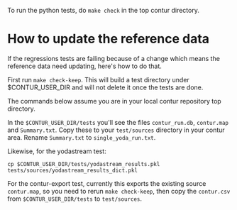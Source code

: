 To run the python tests, do `make check` in the top contur directory.

How to update the reference data
================================

If the regressions tests are failing because of a change which means
the reference data need updating, here's how to do that.

First run `make check-keep`. This will build a test directory under $CONTUR_USER_DIR and will not delete it once the tests are done. 

The commands below assume you are in your local contur repository top directory.

In the `$CONTUR_USER_DIR/tests` you'll see the files `contur_run.db`, `contur.map` and `Summary.txt`. Copy these to your `test/sources` 
directory in your contur area. Rename `Summary.txt` to `single_yoda_run.txt`.

Likewise, for the yodastream test:

```
cp $CONTUR_USER_DIR/tests/yodastream_results.pkl tests/sources/yodastream_results_dict.pkl
```

For the contur-export test, currently this exports the existing source `contur.map`, so you need to rerun `make check-keep`, then copy the `contur.csv` from `$CONTUR_USER_DIR/tests` to `test/sources`.
